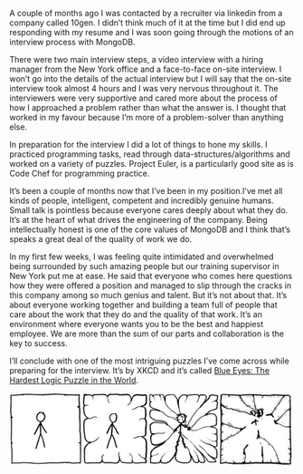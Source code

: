 A couple of months ago I was contacted by a recruiter via linkedin from a company called 10gen. I didn’t think much of it at the time but I did end up responding with my resume and I was soon going through the motions of an interview process with MongoDB.

There were two main interview steps, a video interview with a hiring manager from the New York office and a face-to-face on-site interview. I won’t go into the details of the actual interview but I will say that the on-site interview took almost 4 hours and I was very nervous throughout it. The interviewers were very supportive and cared more about the process of how I approached a problem rather than what the answer is. I thought that worked in my favour because I’m more of a problem-solver than anything else.

In preparation for the interview I did a lot of things to hone my skills. I practiced programming tasks, read through data-structures/algorithms and worked on a variety of puzzles. Project Euler, is a particularly good site as is Code Chef for programming practice.

It’s been a couple of months now that I’ve been in my position.I’ve met all kinds of people, intelligent, competent and incredibly genuine humans. Small talk is pointless because everyone cares deeply about what they do. It’s at the heart of what drives the engineering of the company. Being intellectually honest is one of the core values of MongoDB and I think that’s speaks a great deal of the quality of work we do.

In my first few weeks, I was feeling quite intimidated and overwhelmed being surrounded by such amazing people but our training supervisor in New York put me at ease. He said that everyone who comes here questions how they were offered a position and managed to slip through the cracks in this company among so much genius and talent. But it’s not about that. It’s about everyone working together and building a team full of people that care about the work that they do and the quality of that work. It’s an environment where everyone wants you to be the best and happiest employee. We are more than the sum of our parts and collaboration is the key to success.

I’ll conclude with one of the most intriguing puzzles I’ve come across while preparing for the interview. It’s by XKCD and it’s called <a href="https://xkcd.com/blue_eyes.html" target="_blank">Blue Eyes: The Hardest Logic Puzzle in the World</a>.

![XKCD](posts/2016-11-27/xkcd.jpg)
